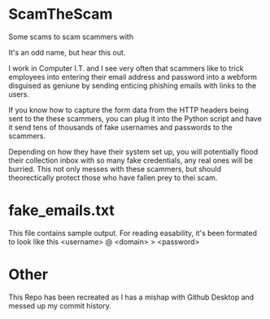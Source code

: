 # ScamTheScam
Some scams to scam scammers with

It's an odd name, but hear this out.

I work in Computer I.T. and I see very often that scammers like to trick employees into entering their email address and password into a webform disguised as geniune by sending enticing phishing emails with links to the users.

If you know how to capture the form data from the HTTP headers being sent to the these scammers, you can plug it into the Python script and have it send tens of thousands of fake usernames and passwords to the scammers.

Depending on how they have their system set up, you will potentially flood their collection inbox with so many fake credentials, any real ones will be burried. This not only messes with these scammers, but should theorectically protect those who have fallen prey to thei scam.

# fake_emails.txt

This file contains sample output. 
For reading easability,  it's been formated to look like this  \<username\>   @ \<domain\>    \> \<password\>

# Other
This Repo has been recreated as I has a mishap with Github Desktop and messed up my commit history.
